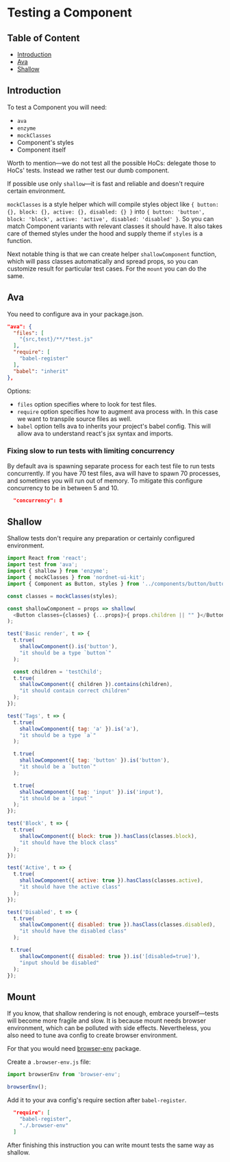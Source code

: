 # Testing a Component

## Table of Content

* [Introduction](#introduction)
* [Ava](#ava)
* [Shallow](#shallow)

## Introduction

To test a Component you will need:
* `ava`
* `enzyme`
* `mockClasses`
* Component's styles
* Component itself

Worth to mention—we do not test all the possible HoCs: delegate those to HoCs' tests.
Instead we rather test our dumb component.

If possible use only `shallow`—it is fast and reliable and doesn't require certain environment.

`mockClasses` is a style helper which will compile styles object like `{ button: {}, block: {}, active: {}, disabled: {} }` into `{ button: 'button', block: 'block', active: 'active', disabled: 'disabled' }`. So you can match Component variants with relevant classes it should have. It also takes care of themed styles under the hood and supply theme if `styles` is a function.

Next notable thing is that we can create helper `shallowComponent` function,
which will pass classes automatically and spread props, so you can customize result for particular test cases. For the `mount` you can do the same.

## Ava

You need to configure ava in your package.json.

```json
"ava": {
  "files": [
    "{src,test}/**/*test.js"
  ],
  "require": [
    "babel-register"
  ],
  "babel": "inherit"
},
```

Options:
* `files` option specifies where to look for test files.
* `require` option specifies how to augment ava process with. In this case we want to transpile source files as well.
* `babel` option tells ava to inherits your project's babel config. This will allow ava to understand react's jsx syntax and imports.

### Fixing slow to run tests with limiting concurrency

By default ava is spawning separate process for each test file to run tests concurrently. If you have 70 test files, ava will have to spawn 70 processes, and sometimes you will run out of memory. To mitigate this configure concurrency to be in between 5 and 10.

```json
  "concurrency": 8
```

## Shallow

Shallow tests don't require any preparation or certainly configured environment.

```js
import React from 'react';
import test from 'ava';
import { shallow } from 'enzyme';
import { mockClasses } from 'nordnet-ui-kit';
import { Component as Button, styles } from '../components/button/button';

const classes = mockClasses(styles);

const shallowComponent = props => shallow(
  <Button classes={classes} {...props}>{ props.children || "" }</Button>
);

test('Basic render', t => {
  t.true(
    shallowComponent().is('button'),
    "it should be a type `button`"
  );

  const children = 'testChild';
  t.true(
    shallowComponent({ children }).contains(children),
    "it should contain correct children"
  );
});

test('Tags', t => {
  t.true(
    shallowComponent({ tag: 'a' }).is('a'),
    "it should be a type `a`"
  );

  t.true(
    shallowComponent({ tag: 'button' }).is('button'),
    "it should be a `button`"
  );

  t.true(
    shallowComponent({ tag: 'input' }).is('input'),
    "it should be a `input`"
  );
});

test('Block', t => {
  t.true(
    shallowComponent({ block: true }).hasClass(classes.block),
    "it should have the block class"
  );
});

test('Active', t => {
  t.true(
    shallowComponent({ active: true }).hasClass(classes.active),
    "it should have the active class"
  );
});

test('Disabled', t => {
  t.true(
    shallowComponent({ disabled: true }).hasClass(classes.disabled),
    "it should have the disabled class"
  );

 t.true(
    shallowComponent({ disabled: true }).is('[disabled=true]'),
    "input should be disabled"
  );
});
```

## Mount

If you know, that shallow rendering is not enough, embrace yourself—tests will become more fragile and slow. It is because mount needs browser environment, which can be polluted with side effects. Nevertheless, you also need to tune ava config to create browser environment.

For that you would need [browser-env](https://github.com/lukechilds/browser-env) package.

Create a `.browser-env.js` file:

```js
import browserEnv from 'browser-env';

browserEnv();
```

Add it to your ava config's require section after `babel-register`.

```json
  "require": [
    "babel-register",
    "./.browser-env"
  ]
```

After finishing this instruction you can write mount tests the same way as shallow.
